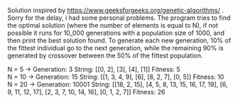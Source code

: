 Solution inspired by https://www.geeksforgeeks.org/genetic-algorithms/ .
Sorry for the delay, i had some personal problems.
The program tries to find the optimal solution (where the number of elements is equal to N), if not possible it runs for 10_000 generations with a population size of 1000, and then print the best solution found. To generate each new generation, 10% of the fittest individual go to the next generation, while the remaining 90% is generated by crossover between the 50% of the fittest population.

N = 5 -> Generation: 3   String: [[0, 2], [3], [4], [1]] Fitness: 5 <br />
N = 10 -> Generation: 15  String: [[1, 3, 4, 9], [6], [8, 2, 7], [0, 5]]  Fitness: 10 <br />
N = 20 -> Generation: 10001       String: [[18, 2, 15], [4, 5, 8, 13, 15, 16, 17, 19], [6, 9, 11, 12, 17], [2, 3, 7, 10, 14, 16], [0, 1, 2, 7]]   Fitness: 26 <br />